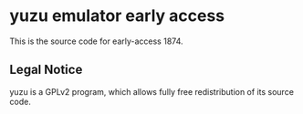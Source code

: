 yuzu emulator early access
=============

This is the source code for early-access 1874.

## Legal Notice

yuzu is a GPLv2 program, which allows fully free redistribution of its source code.